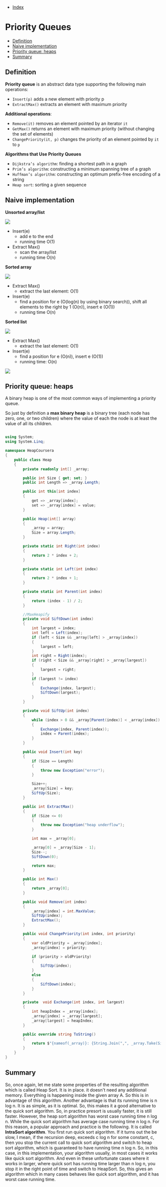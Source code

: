 * [Index](https://github.com/KiraDiShira/Cracking#cracking)

# Priority Queues

* [Definition](#definition)
* [Naive implementation](#naive-implementation)
* [Priority queue: heaps](#priority-queue-heaps)
* [Summary](#summary)
  
## Definition

**Priority queue** is an abstract data type supporting the following main operations:

* `Insert(p)` adds a new element with priority p
* `ExtractMax()` extracts an element with maximum priority

**Additional operations**:

* `Remove(it)` removes an element pointed by an iterator `it`
* `GetMax()` returns an element with maximum priority (without changing the set of elements)
* `ChangePriority(it, p)` changes the priority of an element pointed by `it` to `p`

**Algorithms that Use Priority Queues**

* `Dijkstra’s algorithm`: finding a shortest path in a graph
* `Prim’s algorithm`: constructing a minimum spanning tree of a graph
* `Huffman’s algorithm`: constructing an optimum prefix-free encoding of a string
* `Heap sort`: sorting a given sequence

## Naive implementation

**Unsorted array/list**

<img src="https://raw.githubusercontent.com/KiraDiShira/Cracking/master/PriorityQueues/Images/unsorted.PNG" />

- Insert(e)
  - add e to the end 
  - running time O(1)
- Extract Max()
  - scan the array/list 
  - running time O(n)

**Sorted array**
 
<img src="https://raw.githubusercontent.com/KiraDiShira/Cracking/master/PriorityQueues/Images/sortedArray.PNG" />
 
- Extract Max()
  - extract the last element: O(1)
- Insert(e)
  - find a position for e (O(log(n) by using binary search)), shift all elements to the right by 1 (O(n)), insert e (O(1))
  - running time O(n)

**Sorted list**

<img src="https://raw.githubusercontent.com/KiraDiShira/Cracking/master/PriorityQueues/Images/sortedlist.PNG" />

- Extract Max()
  - extract the last element: O(1)
- Insert(e)
  - find a position for e (O(n)), insert e (O(1))
  - running time: O(n)

<img src="https://raw.githubusercontent.com/KiraDiShira/Cracking/master/PriorityQueues/Images/pq1.PNG" />

## Priority queue: heaps

A binary heap is one of the most common ways of implementing a priority queue.

So just by definition a **max binary heap** is a binary tree (each node has zero, one, or two children) where the value of each the node is at least the value of all its children. 



```c#

using System;
using System.Linq;

namespace HeapCoursera
{
    public class Heap
    {
        private readonly int[] _array;

        public int Size { get; set; }
        public int Length => _array.Length;

        public int this[int index]
        {
            get => _array[index];
            set => _array[index] = value;
        }

        public Heap(int[] array)
        {
            _array = array;
            Size = array.Length;
        }

        private static int Right(int index)
        {
            return 2 * index + 2;
        }

        private static int Left(int index)
        {
            return 2 * index + 1;
        }

        private static int Parent(int index)
        {
            return (index - 1) / 2;
        }

        //MaxHeapify
        private void SiftDown(int index)
        {
            int largest = index;
            int left = Left(index);
            if (left < Size && _array[left] > _array[index])
            {
                largest = left;
            }
            int right = Right(index);
            if (right < Size && _array[right] > _array[largest])
            {
                largest = right;
            }
            if (largest != index)
            {
                Exchange(index, largest);
                SiftDown(largest);
            }
        }

        private void SiftUp(int index)
        {
            while (index > 0 && _array[Parent(index)] < _array[index])
            {
                Exchange(index, Parent(index));
                index = Parent(index);
            }
        }

        public void Insert(int key)
        {
            if (Size == Length)
            {
                throw new Exception("error");
            }

            Size++;
            _array[Size] = key;
            SiftUp(Size);
        }

        public int ExtractMax()
        {
            if (Size <= 0)
            {
                throw new Exception("heap underflow");
            }

            int max = _array[0];

            _array[0] = _array[Size - 1];
            Size--;
            SiftDown(0);

            return max;
        }

        public int Max()
        {
            return _array[0];
        }

        public void Remove(int index)
        {
            _array[index] = int.MaxValue;
            SiftUp(index);
            ExtractMax();
        }

        public void ChangePriority(int index, int priority)
        {
            var oldPriority = _array[index];
            _array[index] = priority;

            if (priority > oldPriority)
            {
                SiftUp(index);
            }
            else
            {
                SiftDown(index);
            }
        }

        private  void Exchange(int index, int largest)
        {
            int heapIndex = _array[index];
            _array[index] = _array[largest];
            _array[largest] = heapIndex;
        }

        public override string ToString()
        {
            return $"{nameof(_array)}: {String.Join(",", _array.Take(Size - 1))}";
        }
    }
}

```
## Summary

So, once again, let me state some properties of the resulting algorithm which is called Heap Sort. It is in place. it doesn't need any additional memory. Everything is happening inside the given array A. So this is in advantage of this algorithm. Another advantage is that its running time is n log n. It is as simple, as it is optimal. So, this makes it a good alternative to the quick sort algorithm. So, in practice presort is usually faster, it is still faster. However, the heap sort algorithm has worst case running time n log n. While the quick sort algorithm has average case running time n log n. For this reason, a popular approach and practice is the following. It is called **IntraSort algorithm**. You first run quick sort algorithm. If it turns out the be slow, I mean, if the recursion deep, exceeds c log n for some constant, c, then you stop the current call to quick sort algorithm and switch to heap sort algorithm, which is guaranteed to have running time n log n. So, in this case, in this implementation, your algorithm usually, in most cases it works like quick sort algorithm. And even in these unfortunate cases where it works in larger, where quick sort has running time larger than n log n, you stop it in the right point of time and switch to HeapSort. So, this gives an algorithm which in many cases behaves like quick sort algorithm, and it has worst case running time. 

